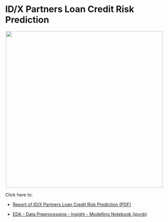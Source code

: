 
# ID/X Partners Loan Credit Risk Prediction

<p align="center">
    <img src="https://github.com/user-attachments/assets/819c91d3-d470-4c12-934b-22c66b1ccf9c" width="500">
</p>

Click here to:
- [Report of ID/X Partners Loan Credit Risk Prediction (PDF)](https://github.com/bintangphylosophie/Performance-Analytics-Kimia-Farma/blob/main/Dashboard%20Performance%20Analytics%20of%20Kimia%20Farma.pdf)

- [EDA - Data Preprocessing - Insight - Modelling Notebook (ipynb)](https://github.com/bintangphylosophie/idx-partner---Loan-Credit-Risk-Prediction/blob/main/idx%20partner%20-%20Loan%20Credit%20Risk%20Prediction.ipynb)
